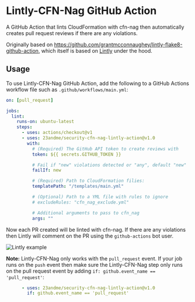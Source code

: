 # Lintly-CFN-Nag GitHub Action

A GitHub Action that lints CloudFormation with cfn-nag then automatically creates pull request reviews if there are any violations.

 Originally based on https://github.com/grantmcconnaughey/lintly-flake8-github-action, which itself is based on [Lintly](http://github.com/grantmcconnaughey/Lintly) under the hood.

## Usage

To use Lintly-CFN-Nag GitHub Action, add the following to a GitHub Actions workflow file such as `.github/workflows/main.yml`:

```yaml
on: [pull_request]

jobs:
  lint:
    runs-on: ubuntu-latest
    steps:
      - uses: actions/checkout@v1
      - uses: 23andme/security-cfn-nag-lintly-action@v1.0
        with:
          # (Required) The GitHub API token to create reviews with
          token: ${{ secrets.GITHUB_TOKEN }}

          # Fail if "new" violations detected or "any", default "new"
          failIf: new

          # (Required) Path to CloudFormation filies:
          templatePath: "/templates/main.yml"

          # (Optional) Path to a YML file with rules to ignore
          # excludeRules: "cfn_nag_exclude.yml" 

          # Additional arguments to pass to cfn_nag
          args: ""
```

Now each PR created will be linted with cfn-nag. If there are any violations then Lintly will comment on the PR using the `github-actions` bot user.

![Lintly example](example.png)

**Note:** Lintly-CFN-Nag only works with the `pull_request` event. If your job runs on the `push` event then make sure the Lintly-CFN-Nag step only runs on the pull request event by adding `if: github.event_name == 'pull_request'`:

```yaml
      - uses: 23andme/security-cfn-nag-lintly-action@v1.0
        if: github.event_name == 'pull_request'
```
